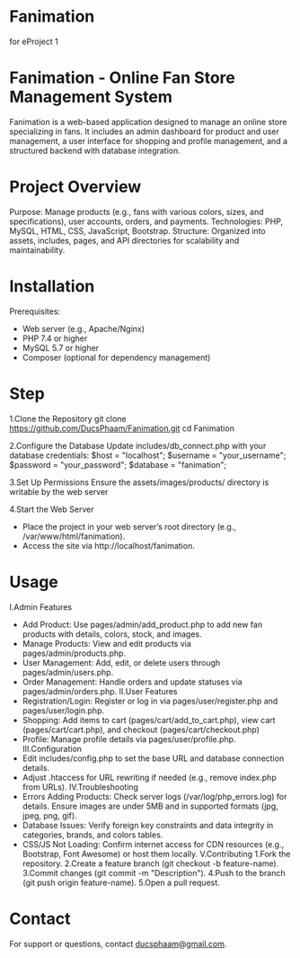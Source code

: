 # Fanimation
for eProject 1

# Fanimation - Online Fan Store Management System
Fanimation is a web-based application designed to manage an online store specializing in fans. It includes an admin dashboard for product and user management, a user interface for shopping and profile management, and a structured backend with database integration.

# Project Overview
Purpose: Manage products (e.g., fans with various colors, sizes, and specifications), user accounts, orders, and payments.
Technologies: PHP, MySQL, HTML, CSS, JavaScript, Bootstrap.
Structure: Organized into assets, includes, pages, and API directories for scalability and maintainability.

# Installation
Prerequisites:
- Web server (e.g., Apache/Nginx)
- PHP 7.4 or higher
- MySQL 5.7 or higher
- Composer (optional for dependency management)

# Step
1.Clone the Repository
git clone https://github.com/DucsPhaam/Fanimation.git
cd Fanimation

2.Configure the Database
Update includes/db_connect.php with your database credentials:
$host = "localhost";
$username = "your_username";
$password = "your_password";
$database = "fanimation";

3.Set Up Permissions
Ensure the assets/images/products/ directory is writable by the web server

4.Start the Web Server
- Place the project in your web server’s root directory (e.g., /var/www/html/fanimation).
- Access the site via http://localhost/fanimation.

# Usage
I.Admin Features
- Add Product: Use pages/admin/add_product.php to add new fan products with details, colors, stock, and images.
- Manage Products: View and edit products via pages/admin/products.php.
- User Management: Add, edit, or delete users through pages/admin/users.php.
- Order Management: Handle orders and update statuses via pages/admin/orders.php.
II.User Features
- Registration/Login: Register or log in via pages/user/register.php and pages/user/login.php.
- Shopping: Add items to cart (pages/cart/add_to_cart.php), view cart (pages/cart/cart.php), and checkout (pages/cart/checkout.php)
- Profile: Manage profile details via pages/user/profile.php.
III.Configuration
- Edit includes/config.php to set the base URL and database connection details.
- Adjust .htaccess for URL rewriting if needed (e.g., remove index.php from URLs).
IV.Troubleshooting
- Errors Adding Products: Check server logs (/var/log/php_errors.log) for details. Ensure images are under 5MB and in supported formats (jpg, jpeg, png, gif).
- Database Issues: Verify foreign key constraints and data integrity in categories, brands, and colors tables.
- CSS/JS Not Loading: Confirm internet access for CDN resources (e.g., Bootstrap, Font Awesome) or host them locally.
V.Contributing
1.Fork the repository.
2.Create a feature branch (git checkout -b feature-name).
3.Commit changes (git commit -m "Description").
4.Push to the branch (git push origin feature-name).
5.Open a pull request.
# Contact
For support or questions, contact ducsphaam@gmail.com.
